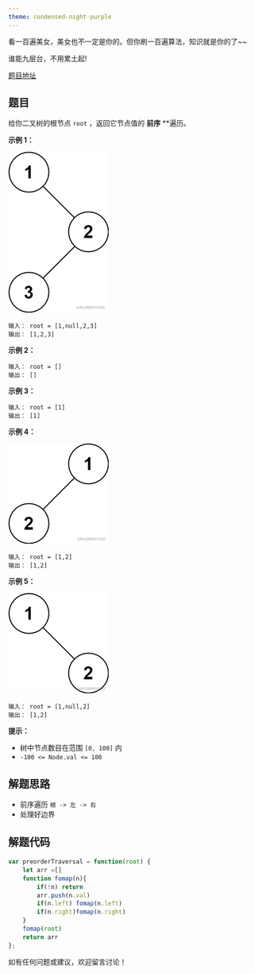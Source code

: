 ```yaml
---
theme: condensed-night-purple
---
```

看一百遍美女，美女也不一定是你的。但你刷一百遍算法，知识就是你的了~~

谁能九层台，不用累土起!

[题目地址](https://leetcode-cn.com/problems/binary-tree-preorder-traversal/)

<!-- more -->
## 题目

给你二叉树的根节点 `root` ，返回它节点值的 **前序** **遍历。

**示例 1：**


![image.png](1.png)

```
输入： root = [1,null,2,3]
输出： [1,2,3]
```

**示例 2：**

```
输入： root = []
输出： []
```

**示例 3：**

```
输入： root = [1]
输出： [1]
```

**示例 4：**

![image.png](2.png)

```
输入： root = [1,2]
输出： [1,2]
```

**示例 5：**

![image.png](3.png)
```
输入： root = [1,null,2]
输出： [1,2]
```

**提示：**

-   树中节点数目在范围 `[0, 100]` 内
-   `-100 <= Node.val <= 100`

## 解题思路

- 前序遍历 `根 -> 左 -> 右`
- 处理好边界

## 解题代码

```js
var preorderTraversal = function(root) {
    let arr =[]
    function fomap(n){
        if(!n) return
        arr.push(n.val)
        if(n.left) fomap(n.left)
        if(n.right)fomap(n.right)
    }
    fomap(root)
    return arr
};
```

如有任何问题或建议，欢迎留言讨论！

